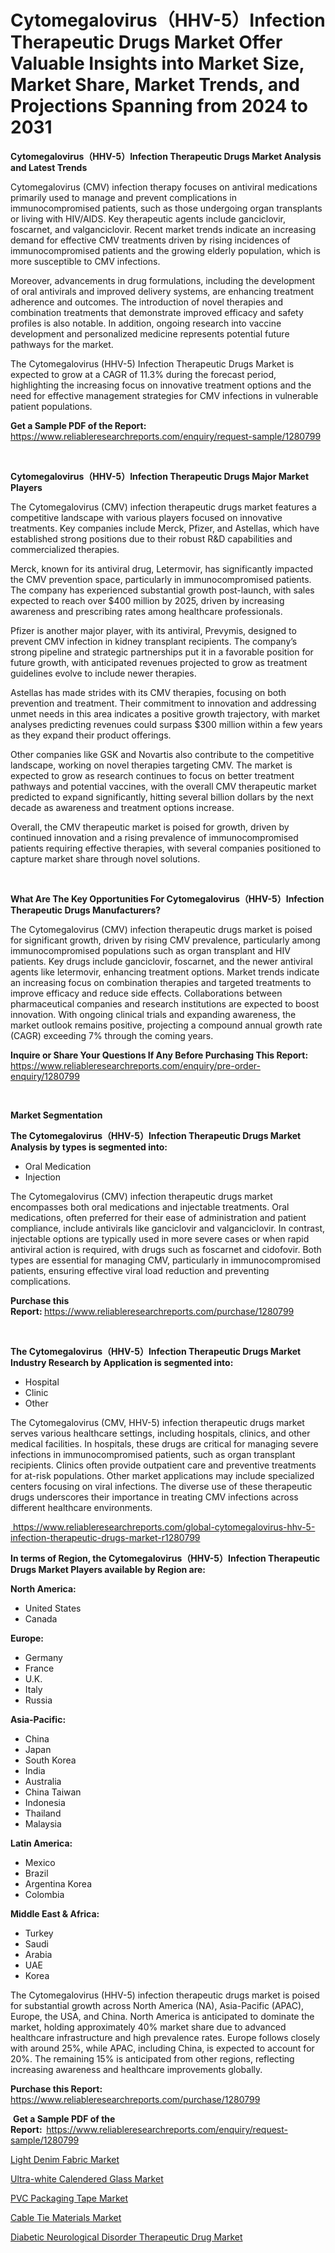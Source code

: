 <p><h1>Cytomegalovirus（HHV-5）Infection Therapeutic Drugs Market Offer Valuable Insights into Market Size, Market Share, Market Trends, and Projections Spanning from 2024 to 2031</h1></p><p><strong>Cytomegalovirus（HHV-5）Infection Therapeutic Drugs Market Analysis and Latest Trends</strong></p>
<p><p>Cytomegalovirus (CMV) infection therapy focuses on antiviral medications primarily used to manage and prevent complications in immunocompromised patients, such as those undergoing organ transplants or living with HIV/AIDS. Key therapeutic agents include ganciclovir, foscarnet, and valganciclovir. Recent market trends indicate an increasing demand for effective CMV treatments driven by rising incidences of immunocompromised patients and the growing elderly population, which is more susceptible to CMV infections. </p><p>Moreover, advancements in drug formulations, including the development of oral antivirals and improved delivery systems, are enhancing treatment adherence and outcomes. The introduction of novel therapies and combination treatments that demonstrate improved efficacy and safety profiles is also notable. In addition, ongoing research into vaccine development and personalized medicine represents potential future pathways for the market. </p><p>The Cytomegalovirus (HHV-5) Infection Therapeutic Drugs Market is expected to grow at a CAGR of 11.3% during the forecast period, highlighting the increasing focus on innovative treatment options and the need for effective management strategies for CMV infections in vulnerable patient populations.</p></p>
<p><strong>Get a Sample PDF of the Report:&nbsp;</strong> <a href="https://www.reliableresearchreports.com/enquiry/request-sample/1280799?utm_campaign=34&utm_medium=2&utm_source=Github&utm_content=ia&utm_term=10122024&utm_id=cytomegalovirushhv-5infection-therapeutic-drugs">https://www.reliableresearchreports.com/enquiry/request-sample/1280799</a></p>
<p>&nbsp;</p>
<p><strong>Cytomegalovirus（HHV-5）Infection Therapeutic Drugs Major Market Players</strong></p>
<p><p>The Cytomegalovirus (CMV) infection therapeutic drugs market features a competitive landscape with various players focused on innovative treatments. Key companies include Merck, Pfizer, and Astellas, which have established strong positions due to their robust R&D capabilities and commercialized therapies.</p><p>Merck, known for its antiviral drug, Letermovir, has significantly impacted the CMV prevention space, particularly in immunocompromised patients. The company has experienced substantial growth post-launch, with sales expected to reach over $400 million by 2025, driven by increasing awareness and prescribing rates among healthcare professionals.</p><p>Pfizer is another major player, with its antiviral, Prevymis, designed to prevent CMV infection in kidney transplant recipients. The company’s strong pipeline and strategic partnerships put it in a favorable position for future growth, with anticipated revenues projected to grow as treatment guidelines evolve to include newer therapies.</p><p>Astellas has made strides with its CMV therapies, focusing on both prevention and treatment. Their commitment to innovation and addressing unmet needs in this area indicates a positive growth trajectory, with market analyses predicting revenues could surpass $300 million within a few years as they expand their product offerings.</p><p>Other companies like GSK and Novartis also contribute to the competitive landscape, working on novel therapies targeting CMV. The market is expected to grow as research continues to focus on better treatment pathways and potential vaccines, with the overall CMV therapeutic market predicted to expand significantly, hitting several billion dollars by the next decade as awareness and treatment options increase.</p><p>Overall, the CMV therapeutic market is poised for growth, driven by continued innovation and a rising prevalence of immunocompromised patients requiring effective therapies, with several companies positioned to capture market share through novel solutions.</p></p>
<p>&nbsp;</p>
<p><strong>What Are The Key Opportunities For Cytomegalovirus（HHV-5）Infection Therapeutic Drugs Manufacturers?</strong></p>
<p><p>The Cytomegalovirus (CMV) infection therapeutic drugs market is poised for significant growth, driven by rising CMV prevalence, particularly among immunocompromised populations such as organ transplant and HIV patients. Key drugs include ganciclovir, foscarnet, and the newer antiviral agents like letermovir, enhancing treatment options. Market trends indicate an increasing focus on combination therapies and targeted treatments to improve efficacy and reduce side effects. Collaborations between pharmaceutical companies and research institutions are expected to boost innovation. With ongoing clinical trials and expanding awareness, the market outlook remains positive, projecting a compound annual growth rate (CAGR) exceeding 7% through the coming years.</p></p>
<p><strong>Inquire or Share Your Questions If Any Before Purchasing This Report:</strong> <a href="https://www.reliableresearchreports.com/enquiry/pre-order-enquiry/1280799?utm_campaign=34&utm_medium=2&utm_source=Github&utm_content=ia&utm_term=10122024&utm_id=cytomegalovirushhv-5infection-therapeutic-drugs">https://www.reliableresearchreports.com/enquiry/pre-order-enquiry/1280799</a></p>
<p>&nbsp;</p>
<p><strong>Market Segmentation</strong></p>
<p><strong>The Cytomegalovirus（HHV-5）Infection Therapeutic Drugs Market Analysis by types is segmented into:</strong></p>
<p><ul><li>Oral Medication</li><li>Injection</li></ul></p>
<p><p>The Cytomegalovirus (CMV) infection therapeutic drugs market encompasses both oral medications and injectable treatments. Oral medications, often preferred for their ease of administration and patient compliance, include antivirals like ganciclovir and valganciclovir. In contrast, injectable options are typically used in more severe cases or when rapid antiviral action is required, with drugs such as foscarnet and cidofovir. Both types are essential for managing CMV, particularly in immunocompromised patients, ensuring effective viral load reduction and preventing complications.</p></p>
<p><strong>Purchase this Report:&nbsp;</strong><a href="https://www.reliableresearchreports.com/purchase/1280799?utm_campaign=34&utm_medium=2&utm_source=Github&utm_content=ia&utm_term=10122024&utm_id=cytomegalovirushhv-5infection-therapeutic-drugs">https://www.reliableresearchreports.com/purchase/1280799</a></p>
<p>&nbsp;</p>
<p><strong>The Cytomegalovirus（HHV-5）Infection Therapeutic Drugs Market Industry Research by Application is segmented into:</strong></p>
<p><ul><li>Hospital</li><li>Clinic</li><li>Other</li></ul></p>
<p><p>The Cytomegalovirus (CMV, HHV-5) infection therapeutic drugs market serves various healthcare settings, including hospitals, clinics, and other medical facilities. In hospitals, these drugs are critical for managing severe infections in immunocompromised patients, such as organ transplant recipients. Clinics often provide outpatient care and preventive treatments for at-risk populations. Other market applications may include specialized centers focusing on viral infections. The diverse use of these therapeutic drugs underscores their importance in treating CMV infections across different healthcare environments.</p></p>
<p><a href="https://www.reliableresearchreports.com/global-cytomegalovirus-hhv-5-infection-therapeutic-drugs-market-r1280799?utm_campaign=34&utm_medium=2&utm_source=Github&utm_content=ia&utm_term=10122024&utm_id=cytomegalovirushhv-5infection-therapeutic-drugs">&nbsp;https://www.reliableresearchreports.com/global-cytomegalovirus-hhv-5-infection-therapeutic-drugs-market-r1280799</a></p>
<p><strong>In terms of Region, the Cytomegalovirus（HHV-5）Infection Therapeutic Drugs Market Players available by Region are:</strong></p>
<p>
    <p> <strong> North America: </strong>
        <ul>
            <li>United States</li>
            <li>Canada</li>
        </ul>
        </p> 
    <p> <strong> Europe: </strong>
        <ul>
            <li>Germany</li>
            <li>France</li>
            <li>U.K.</li>
            <li>Italy</li>
            <li>Russia</li>
        </ul>
        </p> 
    <p> <strong> Asia-Pacific: </strong>
        <ul>
            <li>China</li>
            <li>Japan</li>
            <li>South Korea</li>
            <li>India</li>
            <li>Australia</li>
            <li>China Taiwan</li>
            <li>Indonesia</li>
            <li>Thailand</li>
            <li>Malaysia</li>
        </ul>
        </p> 
    <p> <strong> Latin America: </strong>
        <ul>
            <li>Mexico</li>
            <li>Brazil</li>
            <li>Argentina Korea</li>
            <li>Colombia</li>
        </ul>
        </p> 
    <p> <strong> Middle East & Africa: </strong>
        <ul>
            <li>Turkey</li>
            <li>Saudi</li>
            <li>Arabia</li>
            <li>UAE</li>
            <li>Korea</li>
        </ul>
    </p>
    </p>
<p><p>The Cytomegalovirus (HHV-5) infection therapeutic drugs market is poised for substantial growth across North America (NA), Asia-Pacific (APAC), Europe, the USA, and China. North America is anticipated to dominate the market, holding approximately 40% market share due to advanced healthcare infrastructure and high prevalence rates. Europe follows closely with around 25%, while APAC, including China, is expected to account for 20%. The remaining 15% is anticipated from other regions, reflecting increasing awareness and healthcare improvements globally.</p></p>
<p><strong>Purchase this Report: </strong><a href="https://www.reliableresearchreports.com/purchase/1280799?utm_campaign=34&utm_medium=2&utm_source=Github&utm_content=ia&utm_term=10122024&utm_id=cytomegalovirushhv-5infection-therapeutic-drugs">https://www.reliableresearchreports.com/purchase/1280799</a></p>
<p>&nbsp;<strong>Get a Sample PDF of the Report:&nbsp;&nbsp;</strong><a href="https://www.reliableresearchreports.com/enquiry/request-sample/1280799?utm_campaign=34&utm_medium=2&utm_source=Github&utm_content=ia&utm_term=10122024&utm_id=cytomegalovirushhv-5infection-therapeutic-drugs">https://www.reliableresearchreports.com/enquiry/request-sample/1280799</a></p>
<p><strong></strong></p>
<p><p><a href="https://www.linkedin.com/pulse/light-denim-fabric-market-rise-tracking-146-cagr-2024-2031-1kjkf?utm_campaign=34&utm_medium=2&utm_source=Github&utm_content=ia&utm_term=10122024&utm_id=cytomegalovirushhv-5infection-therapeutic-drugs">Light Denim Fabric Market</a></p><p><a href="https://github.com/AshikRahman991/Market-Research-Report-List-1/blob/main/ultra-white-calendered-glass-market.md?utm_campaign=34&utm_medium=2&utm_source=Github&utm_content=ia&utm_term=10122024&utm_id=cytomegalovirushhv-5infection-therapeutic-drugs">Ultra-white Calendered Glass Market</a></p><p><a href="https://www.linkedin.com/pulse/exploring-pvc-packaging-tape-market-trends-size-expected-cagr-ngxnf?utm_campaign=34&utm_medium=2&utm_source=Github&utm_content=ia&utm_term=10122024&utm_id=cytomegalovirushhv-5infection-therapeutic-drugs">PVC Packaging Tape Market</a></p><p><a href="https://www.linkedin.com/pulse/in-depth-analysis-size-researchive-6stxe?utm_campaign=34&utm_medium=2&utm_source=Github&utm_content=ia&utm_term=10122024&utm_id=cytomegalovirushhv-5infection-therapeutic-drugs">Cable Tie Materials Market</a></p><p><a href="https://github.com/HobertDavis43/Market-Research-Report-List-1/blob/main/diabetic-neurological-disorder-therapeutic-drug-market.md?utm_campaign=34&utm_medium=2&utm_source=Github&utm_content=ia&utm_term=10122024&utm_id=cytomegalovirushhv-5infection-therapeutic-drugs">Diabetic Neurological Disorder Therapeutic Drug Market</a></p></p>